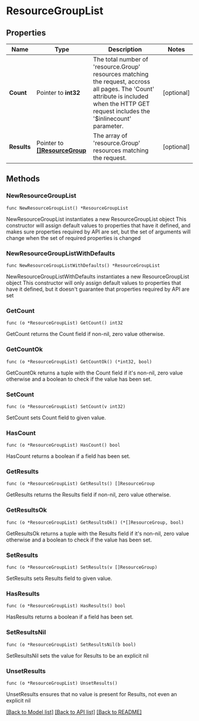 # ResourceGroupList

## Properties

Name | Type | Description | Notes
------------ | ------------- | ------------- | -------------
**Count** | Pointer to **int32** | The total number of &#39;resource.Group&#39; resources matching the request, accross all pages. The &#39;Count&#39; attribute is included when the HTTP GET request includes the &#39;$inlinecount&#39; parameter. | [optional] 
**Results** | Pointer to [**[]ResourceGroup**](resource.Group.md) | The array of &#39;resource.Group&#39; resources matching the request. | [optional] 

## Methods

### NewResourceGroupList

`func NewResourceGroupList() *ResourceGroupList`

NewResourceGroupList instantiates a new ResourceGroupList object
This constructor will assign default values to properties that have it defined,
and makes sure properties required by API are set, but the set of arguments
will change when the set of required properties is changed

### NewResourceGroupListWithDefaults

`func NewResourceGroupListWithDefaults() *ResourceGroupList`

NewResourceGroupListWithDefaults instantiates a new ResourceGroupList object
This constructor will only assign default values to properties that have it defined,
but it doesn't guarantee that properties required by API are set

### GetCount

`func (o *ResourceGroupList) GetCount() int32`

GetCount returns the Count field if non-nil, zero value otherwise.

### GetCountOk

`func (o *ResourceGroupList) GetCountOk() (*int32, bool)`

GetCountOk returns a tuple with the Count field if it's non-nil, zero value otherwise
and a boolean to check if the value has been set.

### SetCount

`func (o *ResourceGroupList) SetCount(v int32)`

SetCount sets Count field to given value.

### HasCount

`func (o *ResourceGroupList) HasCount() bool`

HasCount returns a boolean if a field has been set.

### GetResults

`func (o *ResourceGroupList) GetResults() []ResourceGroup`

GetResults returns the Results field if non-nil, zero value otherwise.

### GetResultsOk

`func (o *ResourceGroupList) GetResultsOk() (*[]ResourceGroup, bool)`

GetResultsOk returns a tuple with the Results field if it's non-nil, zero value otherwise
and a boolean to check if the value has been set.

### SetResults

`func (o *ResourceGroupList) SetResults(v []ResourceGroup)`

SetResults sets Results field to given value.

### HasResults

`func (o *ResourceGroupList) HasResults() bool`

HasResults returns a boolean if a field has been set.

### SetResultsNil

`func (o *ResourceGroupList) SetResultsNil(b bool)`

 SetResultsNil sets the value for Results to be an explicit nil

### UnsetResults
`func (o *ResourceGroupList) UnsetResults()`

UnsetResults ensures that no value is present for Results, not even an explicit nil

[[Back to Model list]](../README.md#documentation-for-models) [[Back to API list]](../README.md#documentation-for-api-endpoints) [[Back to README]](../README.md)


